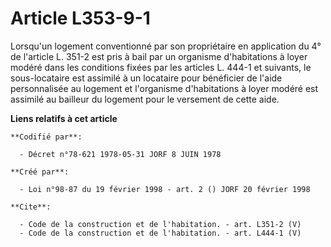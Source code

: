 # Article L353-9-1

Lorsqu'un logement conventionné par son propriétaire en application du 4° de l'article L. 351-2 est pris à bail par un
organisme d'habitations à loyer modéré dans les conditions fixées par les articles L. 444-1 et suivants, le sous-locataire
est assimilé à un locataire pour bénéficier de l'aide personnalisée au logement et l'organisme d'habitations à loyer modéré
est assimilé au bailleur du logement pour le versement de cette aide.

**Liens relatifs à cet article**

	**Codifié par**:

	  - Décret n°78-621 1978-05-31 JORF 8 JUIN 1978

	**Créé par**:

	  - Loi n°98-87 du 19 février 1998 - art. 2 () JORF 20 février 1998

	**Cite**:

	  - Code de la construction et de l'habitation. - art. L351-2 (V)
	  - Code de la construction et de l'habitation. - art. L444-1 (V)
